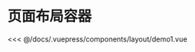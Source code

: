 # 页面布局容器

<common-democode title="基本用法">
  <layout-demo1></layout-demo1>
  <highlight-code slot="codeText" lang="vue">
<<< @/docs/.vuepress/components/layout/demo1.vue
  </highlight-code>
</common-democode>

<layout-attr-desc></layout-attr-desc>
